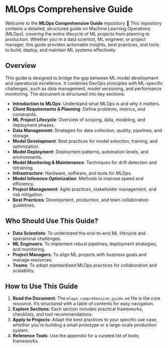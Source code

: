 # MLOps Comprehensive Guide

Welcome to the **MLOps Comprehensive Guide** repository 👋
This repository contains a detailed, structured guide on Machine Learning Operations (MLOps), covering the entire lifecycle of ML projects from planning to production. Whether you're a data scientist, ML engineer, or project manager, this guide provides actionable insights, best practices, and tools to build, deploy, and maintain ML systems effectively.

## Overview

This guide is designed to bridge the gap between ML model development and operational excellence. It combines DevOps principles with ML-specific challenges, such as data management, model versioning, and performance monitoring. The document is structured into key sections:

- **Introduction to MLOps**: Understand what MLOps is and why it matters.
- **Client Requirements & Planning**: Define problems, metrics, and constraints.
- **ML Project Lifecycle**: Overview of scoping, data, modeling, and deployment phases.
- **Data Management**: Strategies for data collection, quality, pipelines, and storage.
- **Model Development**: Best practices for model selection, training, and optimization.
- **Model Deployment**: Deployment patterns, automation levels, and environments.
- **Model Monitoring & Maintenance**: Techniques for drift detection and retraining.
- **Infrastructure**: Hardware, software, and tools for MLOps.
- **Model Inference Optimization**: Methods to improve speed and efficiency.
- **Project Management**: Agile practices, stakeholder management, and risk mitigation.
- **Best Practices**: Development, production, and team collaboration guidelines.

## Who Should Use This Guide?
- **Data Scientists**: To understand the end-to-end ML lifecycle and operational challenges.
- **ML Engineers**: To implement robust pipelines, deployment strategies, and monitoring.
- **Project Managers**: To align ML projects with business goals and manage resources.
- **Teams**: To adopt standardized MLOps practices for collaboration and scalability.

## How to Use This Guide
1. **Read the Document**: The `mlops_comprehensive_guide.md` file is the core resource. It’s structured with a table of contents for easy navigation.
2. **Explore Sections**: Each section includes practical frameworks, checklists, and tool recommendations.
3. **Apply to Projects**: Adapt the best practices to your specific use case, whether you're building a small prototype or a large-scale production system.
4. **Reference Tools**: Use the appendix for a curated list of tools, frameworks.
